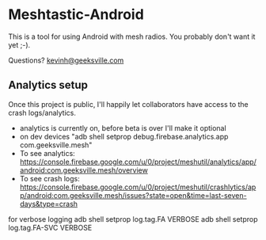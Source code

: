 # Meshtastic-Android

This is a tool for using Android with mesh radios.  You probably don't want it yet ;-).

Questions? kevinh@geeksville.com

## Analytics setup

Once this project is public, I'll happily let collaborators have access to the crash logs/analytics.

* analytics is currently on, before beta is over I'll make it optional
* on dev devices "adb shell setprop debug.firebase.analytics.app com.geeksville.mesh"
* To see analytics: https://console.firebase.google.com/u/0/project/meshutil/analytics/app/android:com.geeksville.mesh/overview
* To see crash logs: https://console.firebase.google.com/u/0/project/meshutil/crashlytics/app/android:com.geeksville.mesh/issues?state=open&time=last-seven-days&type=crash

for verbose logging
adb shell setprop log.tag.FA VERBOSE
adb shell setprop log.tag.FA-SVC VERBOSE


